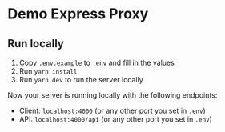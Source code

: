 # Demo Express Proxy

## Run locally

1. Copy `.env.example` to `.env` and fill in the values
2. Run `yarn install`
3. Run `yarn dev` to run the server locally

Now your server is running locally with the following endpoints:

- Client: `localhost:4000` (or any other port you set in `.env`)
- API: `localhost:4000/api` (or any other port you set in `.env`)
